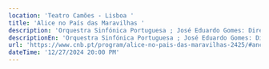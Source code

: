 ```yaml
---
location: 'Teatro Camões - Lisboa '
title: 'Alice no País das Maravilhas '
description: 'Orquestra Sinfónica Portuguesa ; José Eduardo Gomes: Direção'
descriptionEn: 'Orquestra Sinfónica Portuguesa ; José Eduardo Gomes: Direction'
url: 'https://www.cnb.pt/program/alice-no-pais-das-maravilhas-2425/#anchor=ficha'
dateTime: '12/27/2024 20:00 PM'
---
```


